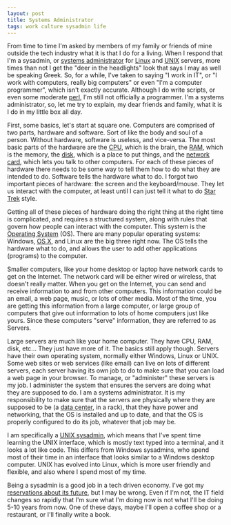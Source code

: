 ```yaml
--- 
layout: post
title: Systems Administrator
tags: work culture sysadmin life
---
```


From time to time I'm asked by members of my family or friends of mine outside the tech industry what it is that I do for a living. When I respond that I'm a sysadmin, or [systems administrator][1] for [Linux][2] and [UNIX][3] servers, more times than not I get the "deer in the headlights" look that says I may as well be speaking Greek. So, for a while, I've taken to saying "I work in IT", or "I work with computers, really big computers" or even "I'm a computer programmer", which isn't exactly accurate. Although I do write scripts, or even some moderate [perl][4], I'm still not officially a programmer. I'm a systems administrator, so, let me try to explain, my dear friends and family, what it is I do in my little box all day.
  
First, some basics, let's start at square one. Computers are comprised of two parts, hardware and software. Sort of like the body and soul of a person.  Without hardware, software is useless, and vice-versa. The most basic parts of the hardware are the [CPU][5], which is the brain, the [RAM][6], which is the memory, the [disk][7], which is a place to put things, and the [network card][8], which lets you talk to other computers. For each of these pieces of hardware there needs to be some way to tell them how to do what they are intended to do. Software tells the hardware what to do. I forgot two important pieces of hardware: the screen and the keyboard/mouse. They let us interact with the computer, at least until I can just tell it what to do [Star Trek][9] style.

Getting all of these pieces of hardware doing the right thing at the right time is complicated, and requires a structured system, along with rules that govern how people can interact with the computer. This system is the [Operating System][10] (OS). There are many popular operating systems: Windows, [OS X][11], and Linux are the big three right now. The OS tells the hardware what to do, and allows the user to add other applications (programs) to the computer.
  
Smaller computers, like your home desktop or laptop have network cards to get on the Internet. The network card will be either wired or wireless, that doesn't really matter. When you get on the Internet, you can send and receive information to and from other computers. This information could be an email, a web page, music, or lots of other media. Most of the time, you are getting this information from a large computer, or large group of computers that give out information to lots of home computers just like yours. Since these computers "serve" information, they are referred to as Servers.
  
Large servers are much like your home computer. They have CPU, RAM, disk, etc... They just have more of it. The basics still apply though. Servers have their own operating system, normally either Windows, Linux or UNIX. Some web sites or web services (like email) can live on lots of different servers, each server having its own job to do to make sure that you can load a web page in your browser. To manage, or "administer" these servers is my job. I administer the system that ensures the servers are doing what they are supposed to do. I am a systems administrator. It is my responsibility to make sure that the servers are physically where they are supposed to be (a [data center][12], in a rack), that they have power and networking, that the OS is installed and up to date, and that the OS is properly configured to do its job, whatever that job may be.

I am specifically a [UNIX sysadmin][13], which means that I've spent time learning the UNIX interface, which is mostly text typed into a terminal, and it looks a lot like code. This differs from Windows sysadmins, who spend most of their time in an interface that looks similar to a Windows desktop computer. UNIX has evolved into Linux, which is more user friendly and flexible, and also where I spend most of my time.

Being a sysadmin is a good job in a tech driven economy. I've got my [reservations about its future][14], but I may be wrong. Even if I'm not, the IT field changes so rapidly that I'm sure what I'm doing now is not what I'll be doing 5-10 years from now. One of these days, maybe I'll open a coffee shop or a restaurant, or I'll finally write a book.


[1]: http://en.wikipedia.org/wiki/Systems_administrator
[2]: http://www.ubuntu.com/
[3]: http://www-03.ibm.com/systems/power/software/aix/index.html
[4]: http://en.wikipedia.org/wiki/Perl
[5]: http://en.wikipedia.org/wiki/Cpu
[6]: http://en.wikipedia.org/wiki/RAM
[7]: http://en.wikipedia.org/wiki/Hard_drive
[8]: http://en.wikipedia.org/wiki/Network_interface_card
[9]: http://www.youtube.com/watch?v=VUbZ8CHVCSE&feature=related
[10]: http://en.wikipedia.org/wiki/Operating_system
[11]: http://www.apple.com
[12]: http://en.wikipedia.org/wiki/Data_center
[13]: http://en.wikipedia.org/wiki/The_UNIX-HATERS_Handbook
[14]: http://jonathanbuys.net/2008/10/end-of-an-era-2/

